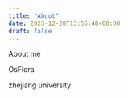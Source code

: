 ```yaml
---
title: "About"
date: 2023-12-28T13:55:48+08:00
draft: false
---
```


About me 

OsFlora

zhejiang university

